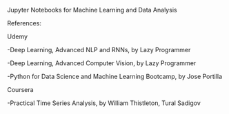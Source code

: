 
Jupyter Notebooks for Machine Learning and Data Analysis


References:


Udemy

-Deep Learning, Advanced NLP and RNNs, by Lazy Programmer

-Deep Learning, Advanced Computer Vision, by Lazy Programmer

-Python for Data Science and Machine Learning Bootcamp, by Jose Portilla


Coursera

-Practical Time Series Analysis, by William Thistleton, Tural Sadigov
